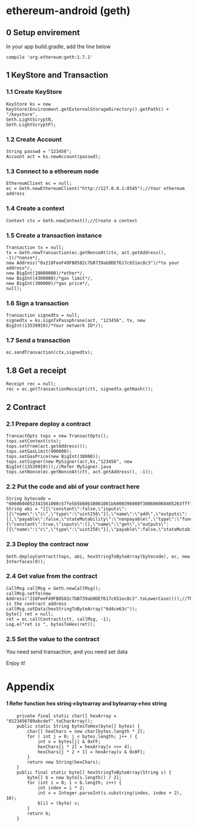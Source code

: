 # ethereum-android (geth)

## 0 Setup envirement
In your app build.gradle, add the line below
```
compile 'org.ethereum:geth:1.7.1'
```
## 1 KeyStore and Transaction
### 1.1 Create KeyStore
 ```
 KeyStore ks = new KeyStore(Environment.getExternalStorageDirectory().getPath() + 
 "/keystore", 
 Geth.LightScryptN, 
 Geth.LightScryptP);
```
### 1.2 Create Account
```
String passwd = "123456";
Account act = ks.newAccount(passwd);
```
### 1.3 Connect to a ethereum node
```
EthereumClient ec = null;
ec = Geth.newEthereumClient("http://127.0.0.1:8545");//Your ethereum address
```
### 1.4 Create a context
```
Context ctx = Geth.newContext();//Create a context
```
### 1.5 Create a transaction instance
```
Transaction tx = null;
tx = Geth.newTransaction(ec.getNonceAt(ctx, act.getAddress(), -1)/*nonce*/, 
new Address("0x218FeeF49FB0582c7bB739ab0DEf617c651ec8c3")/*to your address*/,
new BigInt(10000000)/*ether*/, 
new BigInt(4300000)/*gas limit*/, 
new BigInt(300000)/*gas price*/, 
null);
```
### 1.6 Sign a transaction
```
Transaction signedtx = null;
signedtx = ks.signTxPassphrase(act, "123456", tx, new BigInt(13539919)/*Your network ID*/);
```
### 1.7 Send a transaction
```
ec.sendTransaction(ctx,signedtx);
```
## 1.8 Get a receipt
```
Receipt rec = null;
rec = ec.getTransactionReceipt(ctt, signedtx.getHash());
```
## 2 Contract
### 2.1 Prepare deploy a contract
```
TransactOpts tops = new TransactOpts();
tops.setContext(ctx);
tops.setFrom(act.getAddress());
tops.setGasLimit(900000);
tops.setGasPrice(new BigInt(30000));
tops.setSigner(new MySigner(act,ks,"123456", new BigInt(13539919)));//Refer MySigner.java
tops.setNonce(ec.getNonceAt(ctt, act.getAddress(), -1));
```
### 2.2 Put the code and abi of your contract here
```
String bytecode = "6060604052341561000c57fe5b5b60b38061001b6000396000f300606060405263ffffffff7c01000000000000000000000000000000000000000000000000000000006000350416631003e2d2811460435780636d4ce63c146055575bfe5b3415604a57fe5b60536004356074565b005b3415605c57fe5b60626080565b60408051918252519081900360200190f35b60008054820190555b50565b6000545b905600a165627a7a72305820cea55ffbb44b744ad40c6f202f52d1fcd2d8cc0a1cf29b6b3f93e6a4b1b0f3120029";
String abi = "[{\"constant\":false,\"inputs\":[{\"name\":\"i\",\"type\":\"uint256\"}],\"name\":\"add\",\"outputs\":[],\"payable\":false,\"stateMutability\":\"nonpayable\",\"type\":\"function\"},{\"constant\":true,\"inputs\":[],\"name\":\"get\",\"outputs\":[{\"name\":\"c\",\"type\":\"uint256\"}],\"payable\":false,\"stateMutability\":\"view\",\"type\":\"function\"}]";
```
### 2.3 Deploy the contract now
```
Geth.deployContract(tops, abi, hexStringToByteArray(bytecode), ec, new Interfaces(0));
```
### 2.4 Get value from the contract
```
CallMsg callMsg = Geth.newCallMsg();
callMsg.setTo(new Address("218FeeF49FB0582c7bB739ab0DEf617c651ec8c3".toLowerCase()));//This is the contract address
callMsg.setData(hexStringToByteArray("6d4ce63c"));
byte[] ret = null;
ret = ec.callContract(ctt, callMsg, -1);
Log.e("ret is ", bytesToHex(ret));
```
### 2.5 Set the value to the contract
You need send transaction, and you need set data

Enjoy it!

# Appendix
#### 1 Refer function hex string->bytearray and bytearray->hex string
```
    private final static char[] hexArray = "0123456789abcdef".toCharArray();
    public static String bytesToHex(byte[] bytes) {
        char[] hexChars = new char[bytes.length * 2];
        for ( int j = 0; j < bytes.length; j++ ) {
            int v = bytes[j] & 0xFF;
            hexChars[j * 2] = hexArray[v >>> 4];
            hexChars[j * 2 + 1] = hexArray[v & 0x0F];
        }
        return new String(hexChars);
    }
    public final static byte[] hexStringToByteArray(String s) {
        byte[] b = new byte[s.length() / 2];
        for (int i = 0; i < b.length; i++) {
            int index = i * 2;
            int v = Integer.parseInt(s.substring(index, index + 2), 16);
            b[i] = (byte) v;
        }
        return b;
    }
```
